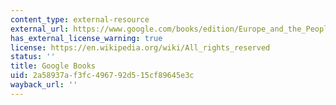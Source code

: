 ```yaml
---
content_type: external-resource
external_url: https://www.google.com/books/edition/Europe_and_the_People_Without_History/ZR4dCvH34_QC?hl=en&gbpv=1
has_external_license_warning: true
license: https://en.wikipedia.org/wiki/All_rights_reserved
status: ''
title: Google Books
uid: 2a58937a-f3fc-4967-92d5-15cf89645e3c
wayback_url: ''
---
```

